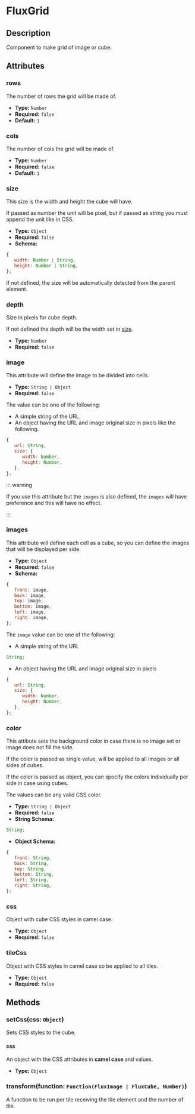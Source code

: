 ---
---

# FluxGrid

## Description

Component to make grid of image or cube.

## Attributes

### rows

The number of rows the grid will be made of.

- **Type:** `Number`
- **Required:** `false`
- **Default:** `1`

### cols

The number of cols the grid will be made of.

- **Type:** `Number`
- **Required:** `false`
- **Default:** `1`

### size

This size is the width and height the cube will have.

If passed as number the unit will be pixel, but if passed as string you must append the unit like in CSS.

- **Type:** `Object`
- **Required:** `false`
- **Schema:**
``` js
{
   width: Number | String,
   height: Number | String,
};
```

If not defined, the size will be automatically detected from the parent element.

### depth

Size in pixels for cube depth.

If not defined the depth will be the width set in [size](#size).

- **Type:** `Number`
- **Required:** `false`

### image

This attribute will define the image to be divided into cells.

- **Type:** `String | Object`
- **Required:** `false`

The value can be one of the following:
* A simple string of the URL.
* An object having the URL and image original size in pixels like the following.

``` js
{
   url: String,
   size: {
      width: Number,
      height: Number,
   },
};
```

::: warning

If you use this attribute but the `images` is also defined, the `images` will have preference and this will have no effect.

:::

### images

This attribute will define each cell as a cube, so you can define the images that will be displayed per side.

- **Type:** `Object`
- **Required:** `false`
- **Schema:**
``` js
{
   front: image,
   back: image,
   top: image,
   bottom: image,
   left: image,
   right: image,
};
```

The `image` value can be one of the following:

* A simple string of the URL

``` js
String;
```

* An object having the URL and image original size in pixels

``` js
{
   url: String,
   size: {
      width: Number,
      height: Number,
   },
};
```

### color

This attibute sets the background color in case there is no image set or image does not fill the side.

If the color is passed as single value, will be applied to all images or all sides of cubes.

If the color is passed as object, you can specify the colors individually per side in case using cubes.

The values can be any valid CSS color.

- **Type:** `String | Object`
- **Required:** `false`
- **String Schema:**
``` js
String;
```
- **Object Schema:**
``` js
{
   front: String,
   back: String,
   top: String,
   bottom: String,
   left: String,
   right: String,
};
```

### css

Object with cube CSS styles in camel case.

- **Type:** `Object`
- **Required:** `false`

### tileCss

Object with CSS styles in camel case so be applied to all tiles.

- **Type:** `Object`
- **Required:** `false`

## Methods

### setCss(css: `Object`)

Sets CSS styles to the cube.

#### css

An object with the CSS attributes in **camel case** and values.

* **Type:** `Object`

### transform(function: `Function(FluxImage | FluxCube, Number)`)

A function to be run per tile receiving the tile element and the number of tile.
